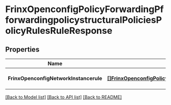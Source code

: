 # FrinxOpenconfigPolicyForwardingPfforwardingpolicystructuralPoliciesPolicyRulesRuleResponse

## Properties
Name | Type | Description | Notes
------------ | ------------- | ------------- | -------------
**FrinxOpenconfigNetworkInstancerule** | [**[]FrinxOpenconfigPolicyForwardingPfforwardingpolicystructuralPoliciesPolicyRulesRule**](frinx.openconfig.policy.forwarding.pfforwardingpolicystructural.policies.policy.rules.Rule.md) |  | [optional] [default to null]

[[Back to Model list]](../README.md#documentation-for-models) [[Back to API list]](../README.md#documentation-for-api-endpoints) [[Back to README]](../README.md)


